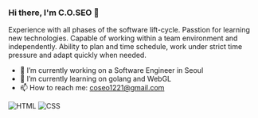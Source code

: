 ### Hi there, I'm C.O.SEO 👋

Experience with all phases of the software lift-cycle. Passtion for learning new technologies. Capable of working within a team environment and independently. Ability to plan and time schedule, work under strict time pressure and adapt quickly when needed.

- 🔭 I’m currently working on a Software Engineer in Seoul 
- 🌱 I’m currently learning on golang and WebGL
- 📫 How to reach me: coseo1221@gmail.com


<img alt="HTML" src="https://img.shields.io/badge/HTML5%20-%23E34F26.svg?logo=html5&logoColor=white">
<img alt="CSS" src="https://img.shields.io/badge/CSS%20-%231572B6.svg?logo=css3&logoColor=white">
<!--
**coseo12/coseo12** is a ✨ _special_ ✨ repository because its `README.md` (this file) appears on your GitHub profile.

Here are some ideas to get you started:

- 🔭 I’m currently working on ...
- 🌱 I’m currently learning ...
- 👯 I’m looking to collaborate on ...
- 🤔 I’m looking for help with ...
- 💬 Ask me about ...
- 📫 How to reach me: ...
- 😄 Pronouns: ...
- ⚡ Fun fact: ...
-->
